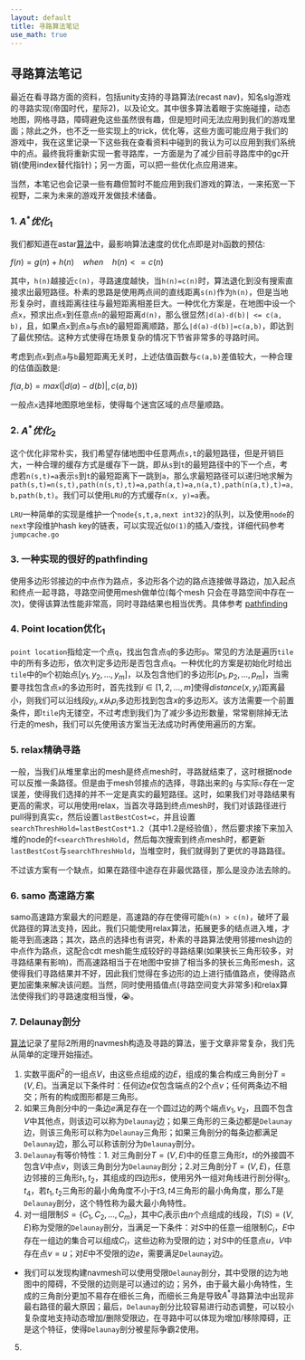 ```yaml
---
layout: default
title: 寻路算法笔记
use_math: true
---
```


## 寻路算法笔记

最近在看寻路方面的资料，包括unity支持的寻路算法(recast nav)，知名slg游戏的寻路实现(帝国时代，星际2)，以及论文。其中很多算法着眼于实施碰撞，动态地图，网格寻路，障碍避免这些虽然很有趣，但是短时间无法应用到我们的游戏里面；除此之外，也不乏一些实现上的trick，优化等，这些方面可能应用于我们的游戏中，我在这里记录一下这些我在查看资料中碰到的我认为可以应用到我们系统中的点。最终我将重新实现一套寻路库，一方面是为了减少目前寻路库中的gc开销(使用index替代指针)；另一方面，可以把一些优化点应用进来。

当然，本笔记也会记录一些有趣但暂时不能应用到我们游戏的算法，一来拓宽一下视野，二来为未来的游戏开发做技术储备。

### 1. $A^* 优化_1$

我们都知道在astar[算法](https://en.wikipedia.org/wiki/A*_search_algorithm)中，最影响算法速度的优化点即是对`h`函数的预估:

$f(n) = g(n) + h(n)\ \ \ \ when\ \ \ \ h(n) <= c(n)$

其中，`h(n)`越接近`c(n)`，寻路速度越快，当`h(n)=c(n)`时，算法退化到没有搜索直接求出最短路径。朴素的思路是使用两点间的直线距离`s(n)`作为`h(n)`，但是当地形复杂时，直线距离往往与最短距离相差巨大。一种优化方案是，在地图中设一个点`x`，预求出点`x`到任意点`n`的最短距离`d(n)`，那么很显然`|d(a)-d(b)| <= c(a, b)`，且，如果点`x`到点`a`与点`b`的最短距离顺路，那么`|d(a)-d(b)|=c(a,b)`，即达到了最优预估。这种方式使得在场景复杂的情况下节省非常多的寻路时间。

考虑到点`x`到点`a`与`b`最短距离无关时，上述估值函数与`c(a,b)`差值较大，一种合理的估值函数是:

$f(a,b) = max(|d(a)-d(b)|, c(a, b))$

一般点`x`选择地图原地坐标，使得每个迷宫区域的点尽量顺路。

### 2. $A^* 优化_2$

这个优化非常朴实，我们希望存储地图中任意两点`s,t`的最短路径，但是开销巨大，一种合理的缓存方式是缓存下一跳，即从`s`到`t`的最短路径中的下一个点，考虑若`n(s,t)=a`表示`s`到`t`的最短距离下一跳到`a`，那么求最短路径可以递归地求解为`path(s,t)=n(s,t),path(n(s,t),t)=a,path(a,t)=a,n(a,t),path(n(a,t),t)=a,b,path(b,t)`。我们可以使用`LRU`的方式缓存`n(x, y)=a`表。

`LRU`一种简单的实现是维护一个`node{s,t,a,next int32}`的队列，以及使用`node`的`next`字段维护hash key的链表，可以实现近似`O(1)`的插入/查找，详细代码参考`jumpcache.go`

### 3. 一种实现的很好的pathfinding

使用多边形邻接边的中点作为路点，多边形各个边的路点连接做寻路边，加入起点和终点一起寻路，寻路空间使用mesh做单位(每个mesh 只会在寻路空间中存在一次)，使得该算法性能非常高，同时寻路结果也相当优秀。具体参考 [pathfinding](172.16.2.222/dongcheng/lib_chaos)

### 4. Point location优化$_1$

`point location`指给定一个点`q`，找出包含点`q`的多边形`p`。常见的方法是遍历`tile`中的所有多边形，依次判定多边形是否包含点`q`。一种优化的方案是初始化时给出`tile`中的`m`个初始点$[y_1, y_2,...,y_m]$，以及包含他们的多边形$[p_1,p_2,...,p_m]$，当需要寻找包含点`x`的多边形时，首先找到$i\in[1,2,...,m]$使得$distance(x,y_i)$距离最小，则我们可以沿线段$y_i,x$从$p_i$多边形找到包含$x$的多边形$X$。该方法需要一个前置条件，即`tile`内无镂空，不过考虑到我们为了减少多边形数量，常常剔除掉无法行走的mesh，我们可以先使用该方案当无法成功时再使用遍历的方案。

### 5. relax精确寻路

一般，当我们从堆里拿出的mesh是终点mesh时，寻路就结束了，这时根据node可以反推一条路径。但是由于mesh邻接点的选择，寻路出来的`g` 与实际`c`存在一定误差，使得我们选择的并不一定是真实的最短路径。这时，如果我们对寻路结果有更高的需求，可以用使用relax，当首次寻路到终点mesh时，我们对该路径进行pull得到真实`c`，然后设置`lastBestCost=c`，并且设置`searchThreshHold=lastBestCost*1.2`（其中1.2是经验值），然后要求接下来加入堆的node的`f<searchThreshHold`，然后每次搜索到终点mesh时，都更新`lastBestCost`与`searchThreshHold`，当堆空时，我们就得到了更优的寻路路径。

不过该方案有一个缺点，如果在路径中途存在非最优路径，那么是没办法去除的。

### 6. samo 高速路方案

samo高速路方案最大的问题是，高速路的存在使得可能`h(n) > c(n)`，破坏了最优路径的算法支持，因此，我们只能使用relax算法，拓展更多的结点进入堆，才能寻到高速路；其次，路点的选择也有讲究，朴素的寻路算法使用邻接mesh边的中点作为路点，这配合cdt mesh能生成较好的寻路结果(如果狭长三角形较多，对寻路结果有影响)，而高速路相当于在地图中安排了相当多的狭长三角形mesh，这使得我们寻路结果并不好，因此我们觉得在多边形的边上进行插值路点，使得路点更加密集来解决该问题。当然，同时使用插值点(寻路空间变大非常多)和relax算法使得我们的寻路速度相当慢，😭。

### 7. Delaunay剖分

[算法](https://citeseerx.ist.psu.edu/viewdoc/download?doi=10.1.1.14.6477&rep=rep1&type=pdf#:~:text=Degenerations%20such%20as%20edge%20overlapping,of%20dynamic%20polygo%2D%20nal%20domains.)记录了星际2所用的navmesh构造及寻路的算法，鉴于文章非常复杂，我们先从简单的定理开始描述。

1. 实数平面$R^2$的一组点$V$，由这些点组成的边$E$，组成的集合构成三角剖分$T=(V, E)$。当满足以下条件时：任何边$e$仅包含端点的2个点$v$；任何两条边不相交；所有的构成图形都是三角形。
2. 如果三角剖分中的一条边$e$满足存在一个圆过边的两个端点$v_1, v_2$，且圆不包含$V$中其他点，则该边可以称为`Delaunay`边；如果三角形的三条边都是`Delaunay`边，则该三角形可以称为`Delaunay`三角形；如果三角剖分的每条边都满足`Delaunay`边，那么可以称该剖分为`Delaunay`剖分。
3. `Delaunay`有等价特性：1. 对三角剖分$T=(V,E)$中的任意三角形$t$，$t$的外接圆不包含$V$中点$v$，则该三角剖分为`Delaunay`剖分；2.对三角剖分$T=(V,E)$，任意边邻接的三角形$t_1,t_2$，其组成的四边形$s$，使用另外一组对角线进行剖分得$t_3,t_4$，若$t_1,t_2$三角形的最小角角度不小于$t3,t4$三角形的最小角角度，那么$T$是`Delaunay`剖分，这个特性称为最大最小角特性。
4. 对一组限制$S=\{C_1,C_2,...,C_m\}$，其中$C_i$表示由$n$个点组成的线段，$T(S)=(V,E)$称为受限的`Delaunay`剖分，当满足一下条件：对$S$中的任意一组限制$C_i$，$E$中存在一组边的集合可以组成$C_i$，这些边称为受限的边；对$S$中的任意点$u$，$V$中存在点$v=u$；对$E$中不受限的边$e$，需要满足`Delaunay`边。

- 我们可以发现构建navmesh可以使用受限`Delaunay`剖分，其中受限的边为地图中的障碍，不受限的边则是可以通过的边；另外，由于最大最小角特性，生成的三角剖分更加不易存在细长三角，而细长三角是导致$A^*$寻路算法中出现非最右路径的最大原因；最后，`Delaunay`剖分比较容易进行动态调整，可以较小复杂度地支持动态增加/删除受限边，在寻路中可以体现为增加/移除障碍，正是这个特征，使得`Delaunay`剖分被星际争霸2使用。

5. 

